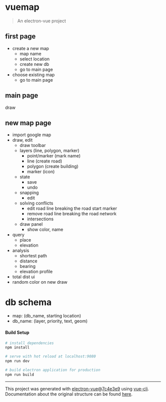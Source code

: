 # vuemap

> An electron-vue project

## first page
- create a new map
    - map name
    - select location
    - create new db
    - go to main page
- choose existing map
    - go to main page

## main page
draw

## new map page
- import google map
- draw, edit
    - draw toolbar
    - layers (line, polygon, marker)
        - point/marker (mark name)
        - line (create road)
        - polygon (create building)
        - marker (icon)
    - state
        - save
        - undo
    - snapping
      - edit  
    - solving conflicts
        - edit road line breaking the road start marker
        - remove road line breaking the road network
        - intersections
    - draw panel
       - show color, name
- query
    - place
    - elevation
- analysis
    - shortest path
    - distance
    - bearing
    - elevation profile
- total dist ui
- random color on new draw

# db schema
- map: (db_name, starting location)
- db_name: (layer, priority, text, geom)

#### Build Setup

``` bash
# install dependencies
npm install

# serve with hot reload at localhost:9080
npm run dev

# build electron application for production
npm run build


```

---

This project was generated with [electron-vue](https://github.com/SimulatedGREG/electron-vue)@[7c4e3e9](https://github.com/SimulatedGREG/electron-vue/tree/7c4e3e90a772bd4c27d2dd4790f61f09bae0fcef) using [vue-cli](https://github.com/vuejs/vue-cli). Documentation about the original structure can be found [here](https://simulatedgreg.gitbooks.io/electron-vue/content/index.html).
